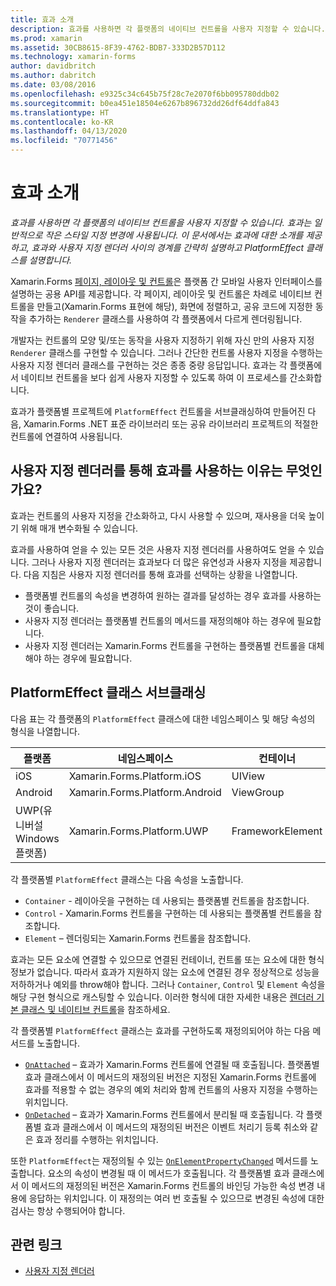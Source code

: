 ```yaml
---
title: 효과 소개
description: 효과를 사용하면 각 플랫폼의 네이티브 컨트롤을 사용자 지정할 수 있습니다. 효과는 일반적으로 작은 스타일 지정 변경에 사용됩니다. 이 문서에서는 효과에 대한 소개를 제공하고, 효과와 사용자 지정 렌더러 사이의 경계를 간략히 설명하고 PlatformEffect 클래스를 설명합니다.
ms.prod: xamarin
ms.assetid: 30CB8615-8F39-4762-BDB7-333D2B57D112
ms.technology: xamarin-forms
author: davidbritch
ms.author: dabritch
ms.date: 03/08/2016
ms.openlocfilehash: e9325c34c645b75f28c7e2070f6bb095780ddb02
ms.sourcegitcommit: b0ea451e18504e6267b896732dd26df64ddfa843
ms.translationtype: HT
ms.contentlocale: ko-KR
ms.lasthandoff: 04/13/2020
ms.locfileid: "70771456"
---
```

# <a name="introduction-to-effects"></a>효과 소개

_효과를 사용하면 각 플랫폼의 네이티브 컨트롤을 사용자 지정할 수 있습니다. 효과는 일반적으로 작은 스타일 지정 변경에 사용됩니다. 이 문서에서는 효과에 대한 소개를 제공하고, 효과와 사용자 지정 렌더러 사이의 경계를 간략히 설명하고 PlatformEffect 클래스를 설명합니다._

Xamarin.Forms [페이지, 레이아웃 및 컨트롤](~/xamarin-forms/user-interface/controls/index.md)은 플랫폼 간 모바일 사용자 인터페이스를 설명하는 공용 API를 제공합니다. 각 페이지, 레이아웃 및 컨트롤은 차례로 네이티브 컨트롤을 만들고(Xamarin.Forms 표현에 해당), 화면에 정렬하고, 공유 코드에 지정한 동작을 추가하는 `Renderer` 클래스를 사용하여 각 플랫폼에서 다르게 렌더링됩니다.

개발자는 컨트롤의 모양 및/또는 동작을 사용자 지정하기 위해 자신 만의 사용자 지정 `Renderer` 클래스를 구현할 수 있습니다. 그러나 간단한 컨트롤 사용자 지정을 수행하는 사용자 지정 렌더러 클래스를 구현하는 것은 종종 중량 응답입니다. 효과는 각 플랫폼에서 네이티브 컨트롤을 보다 쉽게 사용자 지정할 수 있도록 하여 이 프로세스를 간소화합니다.

효과가 플랫폼별 프로젝트에 `PlatformEffect` 컨트롤을 서브클래싱하여 만들어진 다음, Xamarin.Forms .NET 표준 라이브러리 또는 공유 라이브러리 프로젝트의 적절한 컨트롤에 연결하여 사용됩니다.

## <a name="why-use-an-effect-over-a-custom-renderer"></a>사용자 지정 렌더러를 통해 효과를 사용하는 이유는 무엇인가요?

효과는 컨트롤의 사용자 지정을 간소화하고, 다시 사용할 수 있으며, 재사용을 더욱 높이기 위해 매개 변수화될 수 있습니다.

효과를 사용하여 얻을 수 있는 모든 것은 사용자 지정 렌더러를 사용하여도 얻을 수 있습니다. 그러나 사용자 지정 렌더러는 효과보다 더 많은 유연성과 사용자 지정을 제공합니다. 다음 지침은 사용자 지정 렌더러를 통해 효과를 선택하는 상황을 나열합니다.

- 플랫폼별 컨트롤의 속성을 변경하여 원하는 결과를 달성하는 경우 효과를 사용하는 것이 좋습니다.
- 사용자 지정 렌더러는 플랫폼별 컨트롤의 메서드를 재정의해야 하는 경우에 필요합니다.
- 사용자 지정 렌더러는 Xamarin.Forms 컨트롤을 구현하는 플랫폼별 컨트롤을 대체해야 하는 경우에 필요합니다.

## <a name="subclassing-the-platformeffect-class"></a>PlatformEffect 클래스 서브클래싱

다음 표는 각 플랫폼의 `PlatformEffect` 클래스에 대한 네임스페이스 및 해당 속성의 형식을 나열합니다.

|플랫폼|네임스페이스|컨테이너|컨트롤|
|--- |--- |--- |--- |
|iOS|Xamarin.Forms.Platform.iOS|UIView|UIView|
|Android|Xamarin.Forms.Platform.Android|ViewGroup|View|
|UWP(유니버설 Windows 플랫폼)|Xamarin.Forms.Platform.UWP|FrameworkElement|FrameworkElement|

각 플랫폼별 `PlatformEffect` 클래스는 다음 속성을 노출합니다.

- `Container` - 레이아웃을 구현하는 데 사용되는 플랫폼별 컨트롤을 참조합니다.
- `Control` - Xamarin.Forms 컨트롤을 구현하는 데 사용되는 플랫폼별 컨트롤을 참조합니다.
- `Element` – 렌더링되는 Xamarin.Forms 컨트롤을 참조합니다.

효과는 모든 요소에 연결할 수 있으므로 연결된 컨테이너, 컨트롤 또는 요소에 대한 형식 정보가 없습니다. 따라서 효과가 지원하지 않는 요소에 연결된 경우 정상적으로 성능을 저하하거나 예외를 throw해야 합니다. 그러나 `Container`, `Control` 및 `Element` 속성을 해당 구현 형식으로 캐스팅할 수 있습니다. 이러한 형식에 대한 자세한 내용은 [렌더러 기본 클래스 및 네이티브 컨트롤](~/xamarin-forms/app-fundamentals/custom-renderer/renderers.md)을 참조하세요.

각 플랫폼별 `PlatformEffect` 클래스는 효과를 구현하도록 재정의되어야 하는 다음 메서드를 노출합니다.

- [`OnAttached`](xref:Xamarin.Forms.Effect.OnAttached) – 효과가 Xamarin.Forms 컨트롤에 연결될 때 호출됩니다. 플랫폼별 효과 클래스에서 이 메서드의 재정의된 버전은 지정된 Xamarin.Forms 컨트롤에 효과를 적용할 수 없는 경우의 예외 처리와 함께 컨트롤의 사용자 지정을 수행하는 위치입니다.
- [`OnDetached`](xref:Xamarin.Forms.Effect.OnDetached) – 효과가 Xamarin.Forms 컨트롤에서 분리될 때 호출됩니다. 각 플랫폼별 효과 클래스에서 이 메서드의 재정의된 버전은 이벤트 처리기 등록 취소와 같은 효과 정리를 수행하는 위치입니다.

또한 `PlatformEffect`는 재정의될 수 있는 [`OnElementPropertyChanged`](xref:Xamarin.Forms.PlatformEffect`2.OnElementPropertyChanged(System.ComponentModel.PropertyChangedEventArgs)) 메서드를 노출합니다. 요소의 속성이 변경될 때 이 메서드가 호출됩니다. 각 플랫폼별 효과 클래스에서 이 메서드의 재정의된 버전은 Xamarin.Forms 컨트롤의 바인딩 가능한 속성 변경 내용에 응답하는 위치입니다. 이 재정의는 여러 번 호출될 수 있으므로 변경된 속성에 대한 검사는 항상 수행되어야 합니다.

## <a name="related-links"></a>관련 링크

- [사용자 지정 렌더러](~/xamarin-forms/app-fundamentals/custom-renderer/index.md)
